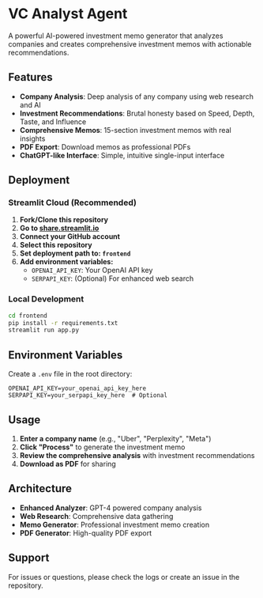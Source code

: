 # VC Analyst Agent

A powerful AI-powered investment memo generator that analyzes companies and creates comprehensive investment memos with actionable recommendations.

## Features

- **Company Analysis**: Deep analysis of any company using web research and AI
- **Investment Recommendations**: Brutal honesty based on Speed, Depth, Taste, and Influence
- **Comprehensive Memos**: 15-section investment memos with real insights
- **PDF Export**: Download memos as professional PDFs
- **ChatGPT-like Interface**: Simple, intuitive single-input interface

## Deployment

### Streamlit Cloud (Recommended)

1. **Fork/Clone this repository**
2. **Go to [share.streamlit.io](https://share.streamlit.io)**
3. **Connect your GitHub account**
4. **Select this repository**
5. **Set deployment path to: `frontend`**
6. **Add environment variables:**
   - `OPENAI_API_KEY`: Your OpenAI API key
   - `SERPAPI_KEY`: (Optional) For enhanced web search

### Local Development

```bash
cd frontend
pip install -r requirements.txt
streamlit run app.py
```

## Environment Variables

Create a `.env` file in the root directory:

```env
OPENAI_API_KEY=your_openai_api_key_here
SERPAPI_KEY=your_serpapi_key_here  # Optional
```

## Usage

1. **Enter a company name** (e.g., "Uber", "Perplexity", "Meta")
2. **Click "Process"** to generate the investment memo
3. **Review the comprehensive analysis** with investment recommendations
4. **Download as PDF** for sharing

## Architecture

- **Enhanced Analyzer**: GPT-4 powered company analysis
- **Web Research**: Comprehensive data gathering
- **Memo Generator**: Professional investment memo creation
- **PDF Generator**: High-quality PDF export

## Support

For issues or questions, please check the logs or create an issue in the repository. 